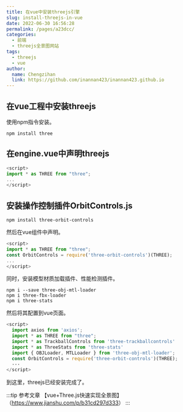 ```yaml
---
title: 在vue中安装threejs引擎
slug: install-threejs-in-vue
date: 2022-06-30 16:56:28
permalink: /pages/a23dcc/
categories:
  - 前端
  - threejs全景图网站
tags:
  - threejs
  - vue
author: 
  name: Chengzihan
  link: https://github.com/inannan423/inannan423.github.io
---
```

## 在vue工程中安装threejs

使用npm指令安装。  

``` npm
npm install three
```

## 在engine.vue中声明threejs

``` js
<script>
import * as THREE from "three";
...
</script>
```

## 安装操作控制插件OrbitControls.js

``` npm
npm install three-orbit-controls
```

然后在vue组件中声明。  

``` js
<script>
import * as THREE from "three";
const OrbitControls = require('three-orbit-controls')(THREE);
...
</script>
```

同时，安装模型材质加载插件、性能检测插件。  

``` npm
npm i --save three-obj-mtl-loader
npm i three-fbx-loader
npm i three-stats
```

然后将其配置到vue页面。  

``` js
<script>
  import axios from 'axios';
  import * as THREE from "three";
  import * as TrackballControls from 'three-trackballcontrols'
  import * as ThreeStats from 'three-stats'
  import { OBJLoader, MTLLoader } from 'three-obj-mtl-loader';
  const OrbitControls = require('three-orbit-controls')(THREE);
  ···
</script>
```

到这里，threejs已经安装完成了。  

:::tip 参考文章
【vue+Three.js快速实现全景图】（<https://www.jianshu.com/p/b31cd297d333>）
:::
